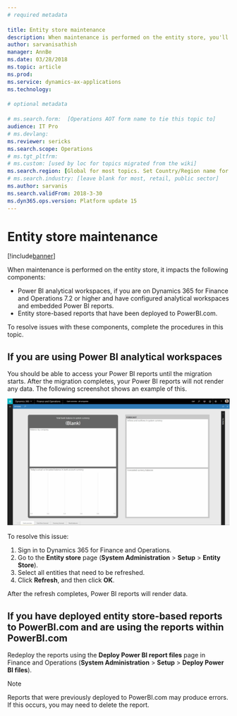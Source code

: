 ```yaml
---
# required metadata

title: Entity store maintenance
description: When maintenance is performed on the entity store, you'll need to complete the procedures listed in this topic.
author: sarvanisathish
manager: AnnBe
ms.date: 03/28/2018
ms.topic: article
ms.prod: 
ms.service: dynamics-ax-applications
ms.technology: 

# optional metadata

# ms.search.form:  [Operations AOT form name to tie this topic to]
audience: IT Pro
# ms.devlang: 
ms.reviewer: sericks
ms.search.scope: Operations
# ms.tgt_pltfrm: 
# ms.custom: [used by loc for topics migrated from the wiki]
ms.search.region: [Global for most topics. Set Country/Region name for localizations]
# ms.search.industry: [leave blank for most, retail, public sector]
ms.author: sarvanis
ms.search.validFrom: 2018-3-30 
ms.dyn365.ops.version: Platform update 15 
---
```


# Entity store maintenance

[!include[banner](../includes/banner.md)]

When maintenance is performed on the entity store, it impacts the following components:

- Power BI analytical workspaces, if you are on Dynamics 365 for Finance and Operations 7.2 or higher and have configured analytical workspaces and embedded Power BI reports.
- Entity store-based reports that have been deployed to PowerBI.com.

To resolve issues with these components, complete the procedures in this topic.

## If you are using Power BI analytical workspaces
You should be able to access your Power BI reports until the migration starts. After the migration completes, your Power BI reports will not render any data. The following screenshot shows an example of this. 

![Blank PowerBI content](media/blank-powerbi.png)
 
To resolve this issue:

1.	Sign in to Dynamics 365 for Finance and Operations. 
2.	Go to the **Entity store** page (**System Administration** > **Setup** > **Entity Store**). 
3.	Select all entities that need to be refreshed. 
4.	Click **Refresh**, and then click **OK**. 

After the refresh completes, Power BI reports will render data.

## If you have deployed entity store-based reports to PowerBI.com and are using the reports within PowerBI.com
Redeploy the reports using the **Deploy Power BI report files** page in Finance and Operations (**System Administration** > **Setup** > **Deploy Power BI files**).

> [!Note]
> Reports that were previously deployed to PowerBI.com may produce errors. If this occurs, you may need to delete the report.

